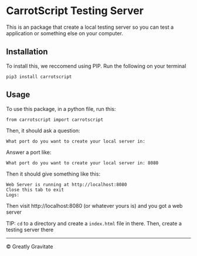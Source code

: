 # CarrotScript Testing Server

This is an package that create a local testing server so you can test a application or something else on your computer.

## Installation

To install this, we reccomend using PIP. Run the following on your terminal

```
pip3 install carrotscript
```

## Usage

To use this package, in a python file, run this:

```
from carrotscript import carrotscript
```

Then, it should ask a question:

```
What port do you want to create your local server in: 
```

Answer a port like:

```
What port do you want to create your local server in: 8080
```

Then it should give something like this:

```
Web Server is running at http://localhost:8080
Close this tab to exit
Logs:

```

Then visit http://localhost:8080 (or whatever yours is) and you got a web server

TIP: ``` cd ``` to a directory and create a ```index.html``` file in there. Then, create a testing server there



---

&#169; Greatly Gravitate

